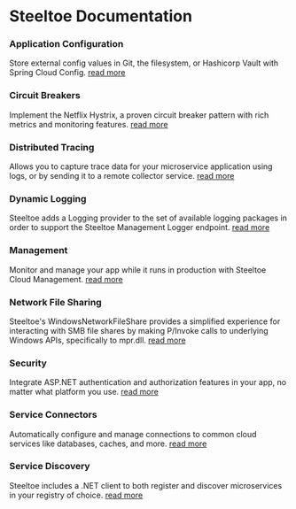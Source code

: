 # Steeltoe Documentation

### Application Configuration

Store external config values in Git, the filesystem, or Hashicorp Vault with Spring Cloud Config.
[read more](../configuration/overview.html)

### Circuit Breakers

Implement the Netflix Hystrix, a proven circuit breaker pattern with rich metrics and monitoring features.
[read more](../circuitbreake/overview.html)

### Distributed Tracing

Allows you to capture trace data for your microservice application using logs, or by sending it to a remote collector service.
[read more](../tracing/distributed-tracing.html)

### Dynamic Logging

Steeltoe adds a Logging provider to the set of available logging packages in order to support the Steeltoe Management Logger endpoint.
[read more](../logging/overview.html)

### Management

Monitor and manage your app while it runs in production with Steeltoe Cloud Management.
[read more](../management/overview.html)

### Network File Sharing

Steeltoe's WindowsNetworkFileShare provides a simplified experience for interacting with SMB file shares by making P/Invoke calls to underlying Windows APIs, specifically to mpr.dll.
[read more](../fileshares/overview.html)

### Security

Integrate ASP.NET authentication and authorization features in your app, no matter what platform you use.
[read more](../security/overview.html)

### Service Connectors

Automatically configure and manage connections to common cloud services like databases, caches, and more.
[read more](../connectors/overview.html)

### Service Discovery

Steeltoe includes a .NET client to both register and discover microservices in your registry of choice.
[read more](../discovery/overview.html)
